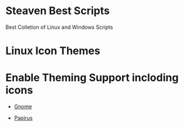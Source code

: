 # Steaven Best Scripts
Best Colletion of Linux and Windows Scripts


# Linux Icon Themes


# Enable Theming Support incloding icons


- [Gnome](https://github.com/SteavenGamerYT/steaven-best-scripts/tree/main/Linux/Icons/Gnome)


- [Papirus](https://github.com/SteavenGamerYT/steaven-best-scripts/tree/main/Linux/Icons/Papirus)